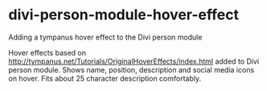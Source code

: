 # divi-person-module-hover-effect
Adding a tympanus hover effect to the Divi person module

Hover effects based on http://tympanus.net/Tutorials/OriginalHoverEffects/index.html added to Divi person module. Shows name, position, description and social media icons on hover. Fits about 25 character description comfortably. 
